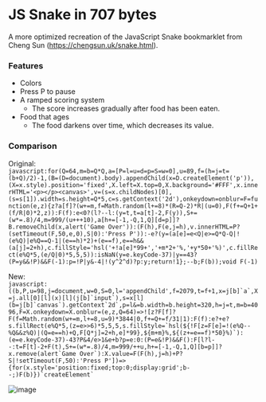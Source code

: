 # JS Snake in 707 bytes
A more optimized recreation of the JavaScript Snake bookmarklet from Cheng Sun (https://chengsun.uk/snake.html).  
  
### Features
* Colors
* Press P to pause
* A ramped scoring system
  * The score increases gradually after food has been eaten.
* Food that ages
  * The food darkens over time, which decreases its value.
  
### Comparison
  
Original:  
```javascript:for(Q=64,m=b=Q*Q,a=[P=l=u=d=p=S=w=0],u=89,f=(h=j=t=(b+Q)/2)-1,(B=(D=document).body).appendChild(x=D.createElement('p')),(X=x.style).position='fixed',X.left=X.top=0,X.background='#FFF',x.innerHTML='<p></p><canvas>',v=(s=x.childNodes)[0],(s=s[1]).width=s.height=Q*5,c=s.getContext('2d'),onkeydown=onblur=F=function(e,z){z?a[f]?(w+=m,f=Math.random(l+=8)*(R=Q-2)*R|(u=0),F(f+=Q+1+(f/R|0)*2,z)):F(f):e<0?(l?--l:(y=t,t=a[t]-2,F(y)),S+=(w*=.8)/4,m=999/(u+++10),a[h+=[-1,-Q,1,Q][d=p]]?B.removeChild(x,alert('Game Over')):(F(h),F(e,j=h),v.innerHTML=P?(setTimeout(F,50,e,0),S|0):'Press P')):-e?(y=(a[e]=e<Q|e>=Q*Q-Q|!(e%Q)|e%Q==Q-1|(e==h)*2)+(e==f),e==h&&(a[j]=2+h),c.fillStyle='hsl('+!a[e]*99+','+m*2+'%,'+y*50+'%)',c.fillRect(e%Q*5,(e/Q|0)*5,5,5)):isNaN(y=e.keyCode-37)|y==43?(P=y&&!P)&&F(-1):p=!P|y&-4|!(y^2^d)?p:y;return!1};--b;F(b));void F(-1)```  
  
New:  
```javascript:((b,P,u=98,j=document,w=0,S=0,l='appendChild',f=2079,t=f+1,x=j[b]`a`,X=j.all[0][l](x)[l](j[b]`input`),s=x[l](b=j[b]`canvas`).getContext`2d`,p=l&=b.width=b.height=320,h=j=t,m=b=4096,F=X.onkeydown=X.onblur=(e,z,Q=64)=>![z?F[f]?F(f=Math.random(w+=m,l+=8,u=9)*3844|0,f+=Q+=f/31|1):F(f):e?+e?s.fillRect(e%Q*5,(z=e>>6)*5,5,5,s.fillStyle=`hsl(${!F[z=F[e]=!(e%Q--%Q&&z%Q)|(Q=e==h)+Q,F[Q*j]=2+h,e]*99},${m+m}%,${(z+=e==f)*50}%)`):(e=e.keyCode-37)-43?P&4/e>1&e+b?p=e:0:(P=e&!P)&&F():F[l?l--:t=F[t]-2+F(t),S+=(w*=.8)/4,m=999/++u,h+=[-1,-Q,1,Q][b=p]]?x.remove(alert`Game Over`):X.value=F(F(h),j=h)+P?S|!setTimeout(F,50):'Press P'])=>{for(x.style='position:fixed;top:0;display:grid';b--;)F(b)})`createElement` ```  
  
![image](https://user-images.githubusercontent.com/65314359/172524891-0259f423-36d1-4745-98cb-0cc123a202cd.png)
